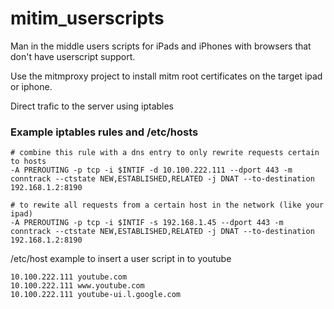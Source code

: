 # mitim_userscripts
Man in the middle users scripts for iPads and iPhones with browsers that don't have userscript support.


Use the mitmproxy project to install mitm root certificates on the target ipad or iphone.

Direct trafic to the server using iptables

### Example iptables rules and /etc/hosts
```
# combine this rule with a dns entry to only rewrite requests certain to hosts
-A PREROUTING -p tcp -i $INTIF -d 10.100.222.111 --dport 443 -m conntrack --ctstate NEW,ESTABLISHED,RELATED -j DNAT --to-destination 192.168.1.2:8190

# to rewite all requests from a certain host in the network (like your ipad)
-A PREROUTING -p tcp -i $INTIF -s 192.168.1.45 --dport 443 -m conntrack --ctstate NEW,ESTABLISHED,RELATED -j DNAT --to-destination 192.168.1.2:8190
```

/etc/host example to insert a user script in to youtube
```
10.100.222.111 youtube.com
10.100.222.111 www.youtube.com
10.100.222.111 youtube-ui.l.google.com
```



